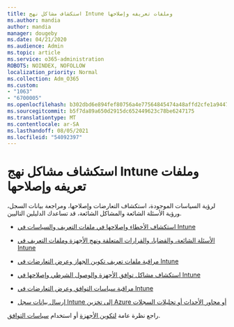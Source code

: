```yaml
---
title: استكشاف مشاكل نهج Intune وملفات تعريفه وإصلاحها
ms.author: mandia
author: mandia
manager: dougeby
ms.date: 04/21/2020
ms.audience: Admin
ms.topic: article
ms.service: o365-administration
ROBOTS: NOINDEX, NOFOLLOW
localization_priority: Normal
ms.collection: Adm_O365
ms.custom:
- "1063"
- "6700005"
ms.openlocfilehash: b302dbd6e894fef80756a4e77564845474a48affd2cfe1a944765189395f8f6d
ms.sourcegitcommit: b5f7da89a650d2915dc652449623c78be6247175
ms.translationtype: MT
ms.contentlocale: ar-SA
ms.lasthandoff: 08/05/2021
ms.locfileid: "54092397"
---
```

# <a name="troubleshooting-intune-policy-and-profiles"></a>استكشاف مشاكل نهج Intune وملفات تعريفه وإصلاحها

لرؤية السياسات الموجودة، استكشاف التعارضات وإصلاحها، ومراجعة بيانات السجل، ورؤية الأسئلة الشائعة والمشاكل الشائعة، قد تساعدك الدليلين التاليين.

- [استكشاف الأخطاء وإصلاحها في ملفات التعريف والسياسات في Intune](https://docs.microsoft.com/mem/intune/configuration/troubleshoot-policies-in-microsoft-intune)

- [الأسئلة الشائعة، والقضايا، والقرارات المتعلقة ونهج الأجهزة وملفات التعريف في Intune](https://docs.microsoft.com/intune/device-profile-troubleshoot)

- [مراقبة ملفات تعريف تكوين الجهاز وعرض التعارضات في Intune](https://docs.microsoft.com/intune/device-profile-monitor)

- [استكشاف مشاكل توافق الأجهزة والوصول الشرطي وإصلاحها في Intune](https://docs.microsoft.com/intune/troubleshoot-conditional-access)

- [مراقبة سياسات التوافق وعرض التعارضات في Intune](https://docs.microsoft.com/intune/compliance-policy-monitor)

- [إرسال بيانات سجل Intune إلى تخزين Azure أو محاور الأحداث أو تحليلات السجلات](https://docs.microsoft.com/intune/review-logs-using-azure-monitor)

راجع نظرة عامة [لتكوين الأجهزة](https://docs.microsoft.com/intune/device-profiles) أو استخدام [سياسات التوافق](https://docs.microsoft.com/intune/device-compliance-get-started).
